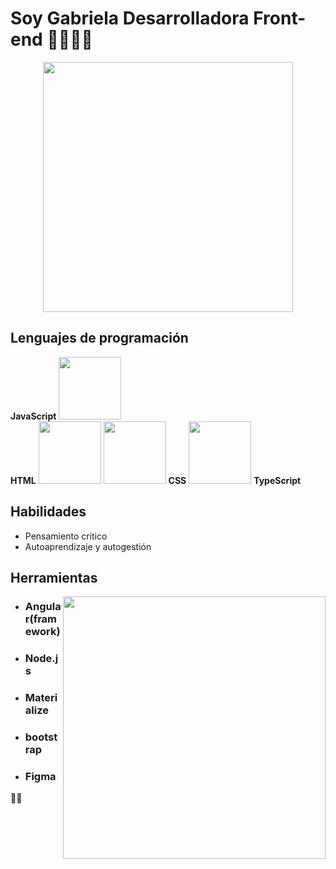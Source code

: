 # Soy Gabriela Desarrolladora Front-end 👩🏽‍💻👋

<p align="center">
<img width="400" src="https://i.pinimg.com/564x/8d/85/6d/8d856d73c15c6281d004b33f291412bf.jpg">
</p>

## Lenguajes de programación
**JavaScript**
<img width="100" src="https://user-images.githubusercontent.com/82047077/145621338-d8a54717-43ce-4cdb-9dbc-1e9c28045db9.png">   
**HTML** <img width="100" src="https://user-images.githubusercontent.com/82047077/145621659-775a8f3c-d33d-4f13-bcf1-65c54842b06e.png">  <img width="100" src="https://user-images.githubusercontent.com/82047077/145621766-17b8c5a5-be40-48df-b88a-495341aee22e.png">  **CSS**  <img width="100" src="https://user-images.githubusercontent.com/82047077/145621886-4ab15f86-9871-4a65-803d-9e5db77027ba.png">  **TypeScript**


 ## Habilidades
- Pensamiento critico
- Autoaprendizaje y autogestión 

## Herramientas

<img align="right" width="420" src="https://user-images.githubusercontent.com/82047077/145615766-964bb138-e8aa-4776-8ce5-2f1556065ee9.png">


 * ### Angular(framework)
 * ### Node.js
 * ### Materialize
 * ### bootstrap
 * ### Figma

🤝😊


